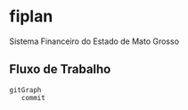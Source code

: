 # fiplan
Sistema Financeiro do Estado de Mato Grosso

## Fluxo de Trabalho

```mermaid
gitGraph
   commit
```
